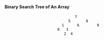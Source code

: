 #### Binary Search Tree of An Array

                                    7
                                 5       8
                              1      6        9
                            0   3
                               2  4